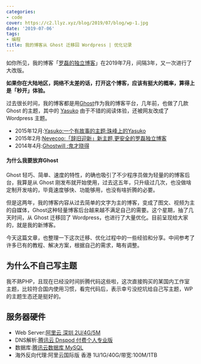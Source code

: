 ```yaml
---
categories:
- code
cover: https://c2.llyz.xyz/blog/2019/07/blog/wp-1.jpg
date: '2019-07-06'
tags:
- 编程
title: 我的博客从 Ghost 迁移回 Wordpress | 优化记录
---
```


如你所见，我的博客「[罗磊的独立博客](https://luolei.org)」在2019年7月，间隔3年，又一次进行了大改版。

**如果你在大陆地区，网络不太差的话，打开这个博客，应该有挺大的概率，算得上是「秒开」体验。**

过去很长时间，我的博客都是用[Ghost](https://ghost.org/)作为我的博客平台，几年前，也做了几款 Ghost 的主题，其中的 [Yasuko](https://github.com/foru17/Yasuko) 由于不错的阅读体验，还被网友改成了Wordpress 主题。

- 2015年12月:[Yasuko:一个有故事的主题:珠峰上的Yasuko](https://luolei.org/a-ghost-theme-yasuko-with-story/)
- 2015年2月:[Nevecoo:「辞旧迎新」新主题,更安全的罗磊独立博客](https://luolei.org/theme-nevecoo/)
- 2014年4月:[Ghostwill :鬼才晓得](https://luolei.org/theme-ghostwill/)

#### 为什么我要放弃Ghost

Ghost 轻巧、简单、速度的特性，的确也吸引了不少程序员做为轻量的的博客后台，我算是从 Ghost 刚发布就开始使用，过去这五年，只升级过几次，也没做啥定制开发啥的，毕竟速度够快、功能够用，也没有啥折腾的必要。

但是这两年，我的博客内容从过去简单的文字为主的博客，变成了图文、视频为主的自媒体，Ghost这种轻量博客后台越来越不满足自己的需要。这个星期，抽了几天时间，从 Ghost 迁移回了 Wordpress，也进行了大量优化。目前呈现给大家的，就是我的新博客。

今天这篇文章，也整理一下这次迁移、优化过程中的一些经验和分享。中间参考了许多已有的教程、解决方案，根据自己的需求，略有调整。

## 为什么不自己写主题

我不熟PHP，且现在已经没时间折腾代码这些啦，这次直接购买的某国内工作室主题，比较符合国内使用习惯，看完代码后，表示幸亏没挖坑给自己写主题，WP的主题生态还是挺好的。

## 服务器硬件

- Web Server:[阿里云 深圳 2U/4G/5M](https://zuoluo.tv/aliyun)
- DNS解析:[腾讯云 Dnspod 付费个人专业版](https://dnspod.cloud.tencent.com/)
- 数据库:[腾讯云数据库 MySQL](https://cloud.tencent.com/product/cdb)
- 海外反向代理:阿里云国际版 香港 1U/1G/40G/带宽:100M/1TB
